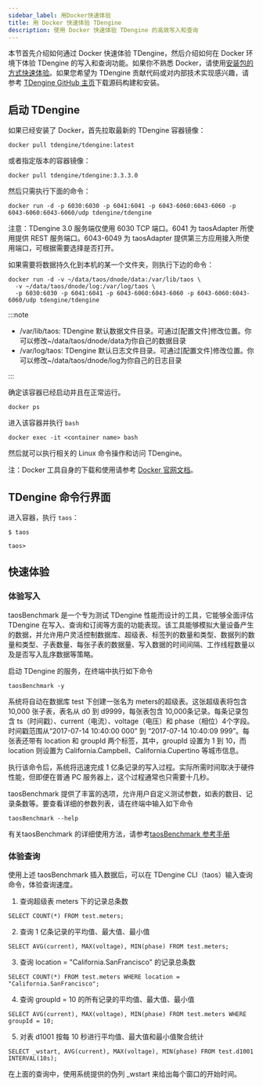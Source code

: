 ```yaml
---
sidebar_label: 用Docker快速体验
title: 用 Docker 快速体验 TDengine
description: 使用 Docker 快速体验 TDengine 的高效写入和查询
---
```


本节首先介绍如何通过 Docker 快速体验 TDengine，然后介绍如何在 Docker 环境下体验 TDengine 的写入和查询功能。如果你不熟悉 Docker，请使用[安装包的方式快速体验](../../get-started/package/)。如果您希望为 TDengine 贡献代码或对内部技术实现感兴趣，请参考 [TDengine GitHub 主页](https://github.com/taosdata/TDengine)下载源码构建和安装。

## 启动 TDengine

如果已经安装了 Docker，首先拉取最新的 TDengine 容器镜像：

```shell
docker pull tdengine/tdengine:latest
```

或者指定版本的容器镜像：

```shell
docker pull tdengine/tdengine:3.3.3.0
```

然后只需执行下面的命令：

```shell
docker run -d -p 6030:6030 -p 6041:6041 -p 6043-6060:6043-6060 -p 6043-6060:6043-6060/udp tdengine/tdengine
```

注意：TDengine 3.0 服务端仅使用 6030 TCP 端口。6041 为 taosAdapter 所使用提供 REST 服务端口。6043-6049 为 taosAdapter 提供第三方应用接入所使用端口，可根据需要选择是否打开。

如果需要将数据持久化到本机的某一个文件夹，则执行下边的命令：

```shell
docker run -d -v ~/data/taos/dnode/data:/var/lib/taos \
  -v ~/data/taos/dnode/log:/var/log/taos \
  -p 6030:6030 -p 6041:6041 -p 6043-6060:6043-6060 -p 6043-6060:6043-6060/udp tdengine/tdengine
```

:::note

- /var/lib/taos: TDengine 默认数据文件目录。可通过[配置文件]修改位置。你可以修改~/data/taos/dnode/data为你自己的数据目录
- /var/log/taos: TDengine 默认日志文件目录。可通过[配置文件]修改位置。你可以修改~/data/taos/dnode/log为你自己的日志目录
  
:::

确定该容器已经启动并且在正常运行。

```shell
docker ps
```

进入该容器并执行 `bash`

```shell
docker exec -it <container name> bash
```

然后就可以执行相关的 Linux 命令操作和访问 TDengine。

注：Docker 工具自身的下载和使用请参考 [Docker 官网文档](https://docs.docker.com/get-docker/)。

## TDengine 命令行界面

进入容器，执行 `taos`：

```
$ taos

taos>
```

## 快速体验

### 体验写入

taosBenchmark 是一个专为测试 TDengine 性能而设计的工具，它能够全面评估TDengine 在写入、查询和订阅等方面的功能表现。该工具能够模拟大量设备产生的数据，并允许用户灵活控制数据库、超级表、标签列的数量和类型、数据列的数量和类型、子表数量、每张子表的数据量、写入数据的时间间隔、工作线程数量以及是否写入乱序数据等策略。

启动 TDengine 的服务，在终端中执行如下命令

```shell
taosBenchmark -y
```

系统将自动在数据库 test 下创建一张名为 meters的超级表。这张超级表将包含 10,000 张子表，表名从 d0 到 d9999，每张表包含 10,000条记录。每条记录包含 ts（时间戳）、current（电流）、voltage（电压）和 phase（相位）4个字段。时间戳范围从“2017-07-14 10:40:00 000” 到 “2017-07-14 10:40:09 999”。每张表还带有 location 和 groupId 两个标签，其中，groupId 设置为 1 到 10，而 location 则设置为 California.Campbell、California.Cupertino 等城市信息。

执行该命令后，系统将迅速完成 1 亿条记录的写入过程。实际所需时间取决于硬件性能，但即便在普通 PC 服务器上，这个过程通常也只需要十几秒。

taosBenchmark 提供了丰富的选项，允许用户自定义测试参数，如表的数目、记录条数等。要查看详细的参数列表，请在终端中输入如下命令
```shell
taosBenchmark --help
```

有关taosBenchmark 的详细使用方法，请参考[taosBenchmark 参考手册](../../reference/tools/taosbenchmark)

### 体验查询

使用上述 taosBenchmark 插入数据后，可以在 TDengine CLI（taos）输入查询命令，体验查询速度。

1. 查询超级表 meters 下的记录总条数
```shell
SELECT COUNT(*) FROM test.meters;
```

2. 查询 1 亿条记录的平均值、最大值、最小值
```shell
SELECT AVG(current), MAX(voltage), MIN(phase) FROM test.meters;
```

3. 查询 location = "California.SanFrancisco" 的记录总条数
```shell
SELECT COUNT(*) FROM test.meters WHERE location = "California.SanFrancisco";
```

4. 查询 groupId = 10 的所有记录的平均值、最大值、最小值
```shell
SELECT AVG(current), MAX(voltage), MIN(phase) FROM test.meters WHERE groupId = 10;
```

5. 对表 d1001 按每 10 秒进行平均值、最大值和最小值聚合统计
```shell
SELECT _wstart, AVG(current), MAX(voltage), MIN(phase) FROM test.d1001 INTERVAL(10s);
```

在上面的查询中，使用系统提供的伪列 _wstart 来给出每个窗口的开始时间。
